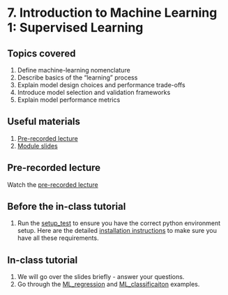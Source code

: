 # 7. Introduction to Machine Learning 1: Supervised Learning

## Topics covered

1. Define machine-learning nomenclature
2. Describe basics of the “learning” process
3. Explain model design choices and performance trade-offs
4. Introduce model selection and validation frameworks
5. Explain model performance metrics

## Useful materials

1. [Pre-recorded lecture](https://drive.google.com/file/d/1DwjA9u5VBguwKINQD0iWzJSXLBRhv4H_/view)
2. [Module slides](https://docs.google.com/presentation/d/1rxR237_F95cfQsA7ZPicQa2w-r-LVOdGwm1xpgosE8o/edit?usp=sharing)

## Pre-recorded lecture

Watch the [pre-recorded lecture](https://drive.google.com/file/d/1DwjA9u5VBguwKINQD0iWzJSXLBRhv4H_/view)

## Before the in-class tutorial

1. Run the [setup_test](lecture-content/env-setup_test.py) to ensure you have
   the correct python environment setup. Here are the detailed
   [installation instructions](https://neurodatascience.github.io/QLS612-Overview/setup.html)
   to make sure you have all these requirements.

## In-class tutorial

1. We will go over the slides briefly - answer your questions.
2. Go through the [ML_regression](???) and [ML_classificaiton](???) examples.
